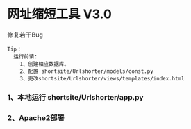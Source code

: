 ﻿# 网址缩短工具 V3.0

修复若干Bug

    Tip：
      运行前请:
        1、创建相应数据库。
        2、配置 shortsite/Urlshorter/models/const.py
        3、更改shortsite/Urlshorter/views/templates/index.html
### 1、本地运行 shortsite/Urlshorter/app.py
### 2、Apache2部署
